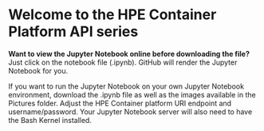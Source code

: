 # Welcome to the HPE Container Platform API series

**Want to view the Jupyter Notebook online before downloading the file?**  
Just click on the notebook file (.ipynb). GitHub will render the Jupyter Notebook for you.

If you want to run the Jupyter Notebook on your own Jupyter Notebook environment, download the .ipynb file as well as the images available in the Pictures folder. Adjust the HPE Container platform URI endpoint and username/password. Your Jupyter Notebook server will also need to have the Bash Kernel installed.
